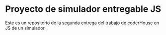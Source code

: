 # Proyecto de simulador entregable JS
Este es un repositorio de la segunda entrega del trabajo de coderHouse en JS de un simulador. 
